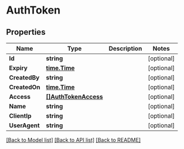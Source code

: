 # AuthToken

## Properties

Name | Type | Description | Notes
------------ | ------------- | ------------- | -------------
**Id** | **string** |  | [optional] 
**Expiry** | [**time.Time**](time.Time.md) |  | [optional] 
**CreatedBy** | **string** |  | [optional] 
**CreatedOn** | [**time.Time**](time.Time.md) |  | [optional] 
**Access** | [**[]AuthTokenAccess**](authToken_access.md) |  | [optional] 
**Name** | **string** |  | [optional] 
**ClientIp** | **string** |  | [optional] 
**UserAgent** | **string** |  | [optional] 

[[Back to Model list]](../README.md#documentation-for-models) [[Back to API list]](../README.md#documentation-for-api-endpoints) [[Back to README]](../README.md)


